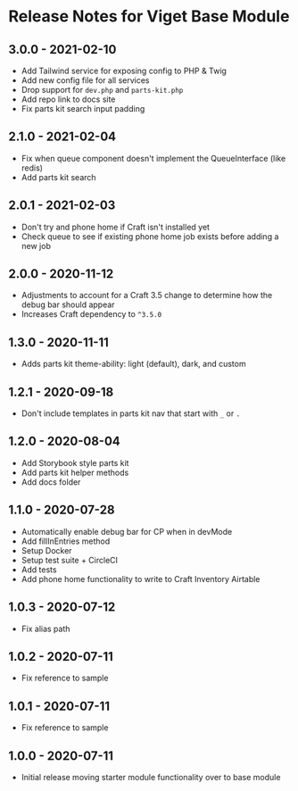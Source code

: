 # Release Notes for Viget Base Module

## 3.0.0 - 2021-02-10

- Add Tailwind service for exposing config to PHP & Twig
- Add new config file for all services
- Drop support for `dev.php` and `parts-kit.php`
- Add repo link to docs site
- Fix parts kit search input padding

## 2.1.0 - 2021-02-04

- Fix when queue component doesn't implement the QueueInterface (like redis)
- Add parts kit search

## 2.0.1 - 2021-02-03

- Don't try and phone home if Craft isn't installed yet
- Check queue to see if existing phone home job exists before adding a new job

## 2.0.0 - 2020-11-12

- Adjustments to account for a Craft 3.5 change to determine how the debug bar should appear
- Increases Craft dependency to `^3.5.0`

## 1.3.0 - 2020-11-11

- Adds parts kit theme-ability: light (default), dark, and custom

## 1.2.1 - 2020-09-18

- Don't include templates in parts kit nav that start with `_` or `.`

## 1.2.0 - 2020-08-04

- Add Storybook style parts kit
- Add parts kit helper methods
- Add docs folder

## 1.1.0 - 2020-07-28

- Automatically enable debug bar for CP when in devMode
- Add fillInEntries method
- Setup Docker
- Setup test suite + CircleCI
- Add tests
- Add phone home functionality to write to Craft Inventory Airtable

## 1.0.3 - 2020-07-12

- Fix alias path

## 1.0.2 - 2020-07-11

- Fix reference to sample

## 1.0.1 - 2020-07-11

- Fix reference to sample

## 1.0.0 - 2020-07-11

- Initial release moving starter module functionality over to base module
